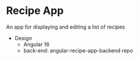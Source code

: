 # Recipe App

An app for displaying and editing a list of recipes
- Design
  - Angular 16
  - back-end: angular-recipe-app-backend repo
